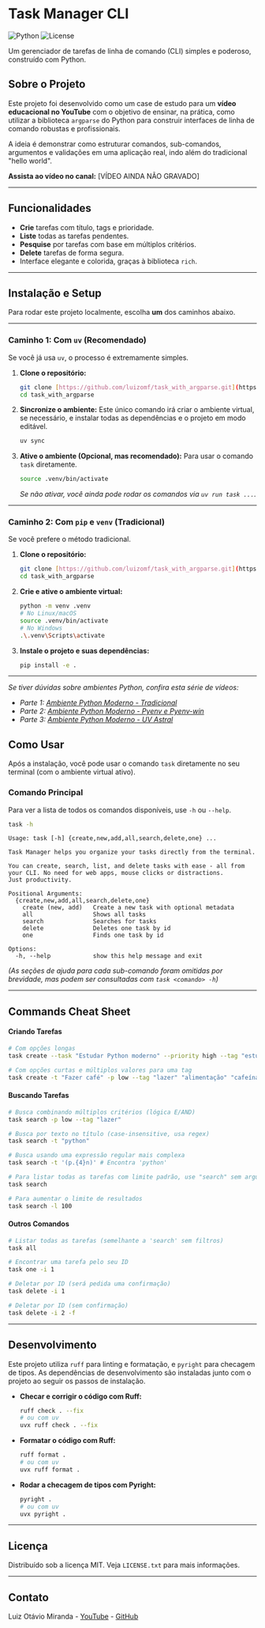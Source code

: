 # Task Manager CLI

![Python](https://img.shields.io/badge/Python-3.13%2B-blue?style=for-the-badge&logo=python)
![License](https://img.shields.io/badge/License-MIT-green?style=for-the-badge)

Um gerenciador de tarefas de linha de comando (CLI) simples e poderoso, construído com Python.

## Sobre o Projeto

Este projeto foi desenvolvido como um case de estudo para um **vídeo educacional no YouTube** com o objetivo de ensinar, na prática, como utilizar a biblioteca `argparse` do Python para construir interfaces de linha de comando robustas e profissionais.

A ideia é demonstrar como estruturar comandos, sub-comandos, argumentos e validações em uma aplicação real, indo além do tradicional "hello world".

**Assista ao vídeo no canal:** [VÍDEO AINDA NÃO GRAVADO]

---

## Funcionalidades

- **Crie** tarefas com título, tags e prioridade.
- **Liste** todas as tarefas pendentes.
- **Pesquise** por tarefas com base em múltiplos critérios.
- **Delete** tarefas de forma segura.
- Interface elegante e colorida, graças à biblioteca `rich`.

---

## Instalação e Setup

Para rodar este projeto localmente, escolha **um** dos caminhos abaixo.

---

### Caminho 1: Com `uv` (Recomendado)

Se você já usa `uv`, o processo é extremamente simples.

1.  **Clone o repositório:**

    ```bash
    git clone [https://github.com/luizomf/task_with_argparse.git](https://github.com/luizomf/task_with_argparse.git)
    cd task_with_argparse
    ```

2.  **Sincronize o ambiente:**
    Este único comando irá criar o ambiente virtual, se necessário, e instalar todas as dependências e o projeto em modo editável.

    ```bash
    uv sync
    ```

3.  **Ative o ambiente (Opcional, mas recomendado):**
    Para usar o comando `task` diretamente.
    ```bash
    source .venv/bin/activate
    ```
    _Se não ativar, você ainda pode rodar os comandos via `uv run task ...`._

---

### Caminho 2: Com `pip` e `venv` (Tradicional)

Se você prefere o método tradicional.

1.  **Clone o repositório:**

    ```bash
    git clone [https://github.com/luizomf/task_with_argparse.git](https://github.com/luizomf/task_with_argparse.git)
    cd task_with_argparse
    ```

2.  **Crie e ative o ambiente virtual:**

    ```bash
    python -m venv .venv
    # No Linux/macOS
    source .venv/bin/activate
    # No Windows
    .\.venv\Scripts\activate
    ```

3.  **Instale o projeto e suas dependências:**
    ```bash
    pip install -e .
    ```

---

_Se tiver dúvidas sobre ambientes Python, confira esta série de vídeos:_

- _Parte 1: [Ambiente Python Moderno - Tradicional](https://youtu.be/QTw5eB6GTM8)_
- _Parte 2: [Ambiente Python Moderno - Pyenv e Pyenv-win](https://youtu.be/X38M7C_A2XU)_
- _Parte 3: [Ambiente Python Moderno - UV Astral](https://youtu.be/HuAc85cLRx0)_

## Como Usar

Após a instalação, você pode usar o comando `task` diretamente no seu terminal (com o ambiente virtual ativo).

### Comando Principal

Para ver a lista de todos os comandos disponíveis, use `-h` ou `--help`.

```bash
task -h
```

```
Usage: task [-h] {create,new,add,all,search,delete,one} ...

Task Manager helps you organize your tasks directly from the terminal.

You can create, search, list, and delete tasks with ease - all from
your CLI. No need for web apps, mouse clicks or distractions.
Just productivity.

Positional Arguments:
  {create,new,add,all,search,delete,one}
    create (new, add)   Create a new task with optional metadata
    all                 Shows all tasks
    search              Searches for tasks
    delete              Deletes one task by id
    one                 Finds one task by id

Options:
  -h, --help            show this help message and exit
```

_(As seções de ajuda para cada sub-comando foram omitidas por brevidade, mas podem ser consultadas com `task <comando> -h`)_

---

## Commands Cheat Sheet

#### Criando Tarefas

```bash
# Com opções longas
task create --task "Estudar Python moderno" --priority high --tag "estudo" --tag "python"

# Com opções curtas e múltiplos valores para uma tag
task create -t "Fazer café" -p low --tag "lazer" "alimentação" "cafeína"
```

#### Buscando Tarefas

```bash
# Busca combinando múltiplos critérios (lógica E/AND)
task search -p low --tag "lazer"

# Busca por texto no título (case-insensitive, usa regex)
task search -t "python"

# Busca usando uma expressão regular mais complexa
task search -t '(p.{4}n)' # Encontra 'python'

# Para listar todas as tarefas com limite padrão, use "search" sem argumentos
task search

# Para aumentar o limite de resultados
task search -l 100
```

#### Outros Comandos

```bash
# Listar todas as tarefas (semelhante a 'search' sem filtros)
task all

# Encontrar uma tarefa pelo seu ID
task one -i 1

# Deletar por ID (será pedida uma confirmação)
task delete -i 1

# Deletar por ID (sem confirmação)
task delete -i 2 -f
```

---

## Desenvolvimento

Este projeto utiliza `ruff` para linting e formatação, e `pyright` para checagem de tipos. As dependências de desenvolvimento são instaladas junto com o projeto ao seguir os passos de instalação.

- **Checar e corrigir o código com Ruff:**

  ```bash
  ruff check . --fix
  # ou com uv
  uvx ruff check . --fix
  ```

- **Formatar o código com Ruff:**

  ```bash
  ruff format .
  # ou com uv
  uvx ruff format .
  ```

- **Rodar a checagem de tipos com Pyright:**
  ```bash
  pyright .
  # ou com uv
  uvx pyright .
  ```

---

## Licença

Distribuído sob a licença MIT. Veja `LICENSE.txt` para mais informações.

---

## Contato

Luiz Otávio Miranda - [YouTube](https://www.youtube.com/c/Ot%C3%A1vioMiranda) - [GitHub](https://github.com/luizomf)
